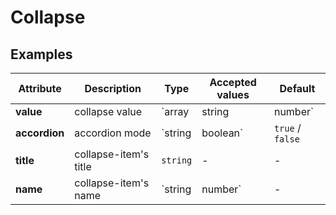 # Collapse

## Examples

<ex-code name="ex-collapse-basic"/></ex-code>

<ex-code name="ex-collapse-multiple"/></ex-code>

<ex-footer edit-link="https://github.com/zeit-ui/vue/edit/master/docs/zh-cn/components/collapse.md">

| Attribute | Description | Type | Accepted values | Default
| --------- | ---------- | ---- |  -------------- | ------ |
| **value** | collapse value | `array | string | number` | - | - |
| **accordion** | accordion mode | `string | boolean` | `true` / `false` | `false` |
| **title** | collapse-item's title | `string` | - | - |
| **name** | collapse-item's name | `string | number` | - | - |

</ex-footer>
